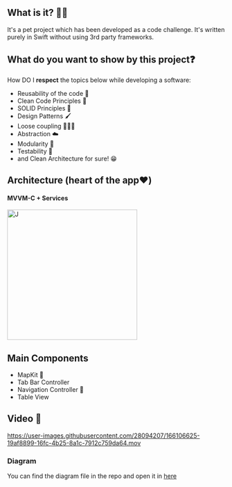 ## What is it? 🙋🏻

It's a pet project which has been developed as a code challenge. It's written purely in Swift without using 3rd party frameworks.


## What do you want to show by this project❓

How DO I **respect** the topics below while developing a software:

* Reusability of the code 🔁
* Clean Code Principles 🧼
* SOLID Principles 🥰
* Design Patterns 🖌
* Loose coupling 🙇🏻‍♂️
* Abstraction ☁️
* Modularity 🧱
* Testability 🧪
* and Clean Architecture for sure! 😁

## Architecture (heart of the app❤️)
#### MVVM-C + Services


<img src="[https://www.uplooder.net/img/image/88/f2b1d43c9ca8db58dea1fa056c320bdf/architecture-diagram.jpg](https://github.com/user-attachments/assets/47e44e81-27fa-491a-b6a3-ca1b23ee8008)" alt="J" width="300"/>




## Main Components
* MapKit 📍
* Tab Bar Controller 
* Navigation Controller 🧭
* Table View 

## Video 🎥


https://user-images.githubusercontent.com/28094207/166106625-19af8899-16fc-4b25-8a1c-7912c759da64.mov







### Diagram
You can find the diagram file in the repo and open it in [here](draw.io) 
